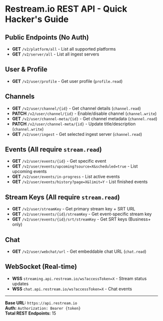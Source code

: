 # Restream.io REST API - Quick Hacker's Guide

## Public Endpoints (No Auth)

- **GET** `/v2/platform/all` - List all supported platforms
- **GET** `/v2/server/all` - List all ingest servers

## User & Profile

- **GET** `/v2/user/profile` - Get user profile (`profile.read`)

## Channels

- **GET** `/v2/user/channel/{id}` - Get channel details (`channel.read`)
- **PATCH** `/v2/user/channel/{id}` - Enable/disable channel (`channel.write`)
- **GET** `/v2/user/channel-meta/{id}` - Get channel metadata (`channel.read`)
- **PATCH** `/v2/user/channel-meta/{id}` - Update title/description (`channel.write`)
- **GET** `/v2/user/ingest` - Get selected ingest server (`channel.read`)

## Events (All require `stream.read`)

- **GET** `/v2/user/events/{id}` - Get specific event
- **GET** `/v2/user/events/upcoming?source=X&scheduled=true` - List upcoming events
- **GET** `/v2/user/events/in-progress` - List active events
- **GET** `/v2/user/events/history?page=X&limit=Y` - List finished events

## Stream Keys (All require `stream.read`)

- **GET** `/v2/user/streamKey` - Get primary stream key + SRT URL
- **GET** `/v2/user/events/{id}/streamKey` - Get event-specific stream key
- **GET** `/v2/user/events/{id}/srt/streamKey` - Get SRT keys (Business+ only)

## Chat

- **GET** `/v2/user/webchat/url` - Get embeddable chat URL (`chat.read`)

## WebSocket (Real-time)

- **WSS** `streaming.api.restream.io/ws?accessToken=X` - Stream status updates
- **WSS** `chat.api.restream.io/ws?accessToken=X` - Chat events

---
**Base URL:** `https://api.restream.io`  
**Auth:** `Authorization: Bearer {token}`  
**Total REST Endpoints:** 15
